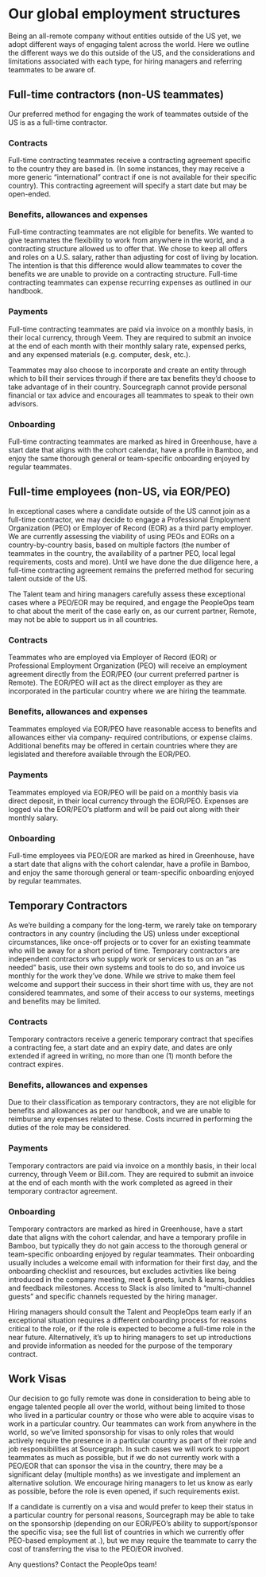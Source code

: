 # Our global employment structures
Being an all-remote company without entities outside of the US yet, we adopt different ways of engaging talent across the world. Here we outline the different ways we do this outside of the US, and the considerations and limitations associated with each type, for hiring managers and referring teammates to be aware of. 

## Full-time contractors (non-US teammates)
Our preferred method for engaging the work of teammates outside of the US is as a full-time contractor. 

### Contracts
Full-time contracting teammates receive a contracting agreement specific to the country they are based in. (In some instances, they may receive a more generic “international” contract if one is not available for their specific country). This contracting agreement will specify a start date but may be open-ended. 

### Benefits, allowances and expenses
Full-time contracting teammates are not eligible for benefits. We wanted to give teammates the flexibility to work from anywhere in the world, and a contracting structure allowed us to offer that. We chose to keep all offers and roles on a U.S. salary, rather than adjusting for cost of living by location. The intention is that this difference would allow teammates to cover the benefits we are unable to provide on a contracting structure. 
Full-time contracting teammates can expense recurring expenses as outlined in our handbook.

### Payments
Full-time contracting teammates are paid via invoice on a monthly basis, in their local currency, through Veem. They are required to submit an invoice at the end of each month with their monthly salary rate, expensed perks, and any expensed materials (e.g. computer, desk, etc.).

Teammates may also choose to incorporate and create an entity through which to bill their services through if there are tax benefits they’d choose to take advantage of in their country. Sourcegraph cannot provide personal financial or tax advice and encourages all teammates to speak to their own advisors.

### Onboarding
Full-time contracting teammates are marked as hired in Greenhouse, have a start date that aligns with the cohort calendar, have a profile in Bamboo, and enjoy the same thorough general or team-specific onboarding enjoyed by regular teammates. 

## Full-time employees (non-US, via EOR/PEO)
In exceptional cases where a candidate outside of the US cannot join as a full-time contractor, we may decide to engage a Professional Employment Organization (PEO) or Employer of Record (EOR) as a third party employer. 
We are currently assessing the viability of using PEOs and EORs on a country-by-country basis, based on multiple factors (the number of teammates in the country, the availability of a partner PEO, local legal requirements, costs and more). Until we have done the due diligence here, a full-time contracting agreement remains the preferred method for securing talent outside of the US. 

The Talent team and hiring managers carefully assess these exceptional cases where a PEO/EOR may be required, and engage the PeopleOps team to chat about the merit of the case early on, as our current partner, Remote, may not be able to support us in all countries.

### Contracts
Teammates who are employed via Employer of Record (EOR) or Professional Employment Organization (PEO) will receive an employment agreement directly from the EOR/PEO (our current preferred partner is Remote). The EOR/PEO will act as the direct employer as they are incorporated in the particular country where we are hiring the teammate.

### Benefits, allowances and expenses
Teammates employed via EOR/PEO have reasonable access to benefits and allowances either via company- required contributions, or expense claims. Additional benefits may be offered in certain countries where they are legislated and therefore available through the EOR/PEO. 

### Payments
Teammates employed via EOR/PEO will be paid on a monthly basis via direct deposit, in their local currency through the EOR/PEO. Expenses are logged via the EOR/PEO’s platform and will be paid out along with their monthly salary. 

### Onboarding
Full-time employees via PEO/EOR are marked as hired in Greenhouse, have a start date that aligns with the cohort calendar, have a profile in Bamboo, and enjoy the same thorough general or team-specific onboarding enjoyed by regular teammates. 

## Temporary Contractors
As we’re building a company for the long-term, we rarely take on temporary contractors in any country (including the US) unless under exceptional circumstances, like once-off projects or to cover for an existing teammate who will be away for a short period of time.  Temporary contractors are independent contractors who supply work or services to us on an “as needed” basis, use their own systems and tools to do so, and invoice us monthly for the work they’ve done. While we strive to make them feel welcome and support their success in their short time with us, they are not considered teammates, and some of their access to our systems, meetings and benefits may be limited. 

### Contracts
Temporary contractors receive a generic temporary contract that specifies a contracting fee, a start date and an expiry date, and dates are only extended if agreed in writing, no more than one (1) month before the contract expires. 

### Benefits, allowances and expenses
Due to their classification as temporary contractors, they are not eligible for benefits and allowances as per our handbook, and we are unable to reimburse any expenses related to these. Costs incurred in performing the duties of the role may be considered. 

### Payments
Temporary contractors are paid via invoice on a monthly basis, in their local currency, through Veem or Bill.com. They are required to submit an invoice at the end of each month with the work completed as agreed in their temporary contractor agreement. 

### Onboarding
Temporary contractors are marked as hired in Greenhouse, have a start date that aligns with the cohort calendar, and have a temporary profile in Bamboo, but typically they do not gain access to the thorough general or team-specific onboarding enjoyed by regular teammates. Their onboarding usually includes a welcome email with information for their first day, and the onboarding checklist and resources, but excludes activities like being introduced in the company meeting, meet & greets, lunch & learns, buddies and feedback milestones. Access to Slack is also limited to “multi-channel guests” and specific channels requested by the hiring manager. 

Hiring managers should consult the Talent and PeopleOps team early if an exceptional situation requires a different onboarding process for reasons critical to the role, or if the role is expected to become a full-time role in the near future. Alternatively, it’s up to hiring managers to set up introductions and provide information as needed for the purpose of the temporary contract.

## Work Visas
Our decision to go fully remote was done in consideration to being able to engage talented people all over the world, without being limited to those who lived in a particular country or those who were able to acquire visas to work in a particular country. Our teammates can work from anywhere in the world, so we’ve limited sponsorship for visas to only roles that would actively require the presence in a particular country as part of their role and job responsibilities at Sourcegraph. In such cases we will work to support teammates as much as possible, but if we do not currently work with a PEO/EOR that can sponsor the visa in the country, there may be a significant delay (multiple months) as we investigate and implement an alternative solution. We encourage hiring managers to let us know as early as possible, before the role is even opened, if such requirements exist.

If a candidate is currently on a visa and would prefer to keep their status in a particular country for personal reasons, Sourcegraph may be able to take on the sponsorship (depending on our EOR/PEO’s ability to support/sponsor the specific visa; see the full list of countries in which we currently offer PEO-based employment at <LINK>.), but we may require the teammate to carry the cost of transferring the visa to the PEO/EOR involved. 



Any questions? Contact the PeopleOps team!
